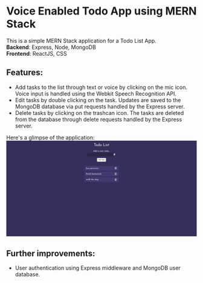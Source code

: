# Voice Enabled Todo App using MERN Stack 
This is a simple MERN Stack application for a Todo List App. \
**Backend**: Express, Node, MongoDB \
**Frontend**: ReactJS, CSS 

## Features:
- Add tasks to the list through text or voice by clicking on the mic icon. Voice input is handled using the Webkit Speech Recognition API.
- Edit tasks by double clicking on the task. Updates are saved to the MongoDB database via put requests handled by the Express server.
- Delete tasks by clicking on the trashcan icon. The tasks are deleted from the database through delete requests handled by the Express server.

Here's a glimpse of the application:
![screenshot of frontend](https://github.com/ShreyaSev/MERN-App/blob/main/frontend.png?raw=true)


## Further improvements:
- User authentication using Express middleware and MongoDB user database. 
